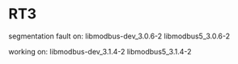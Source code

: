 # RT3

segmentation fault on:
libmodbus-dev_3.0.6-2 
libmodbus5_3.0.6-2

working on:
libmodbus-dev_3.1.4-2
libmodbus5_3.1.4-2
